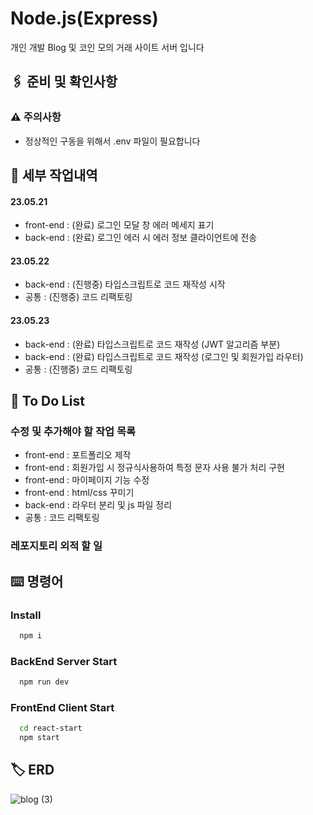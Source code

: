 # Node.js(Express)

개인 개발 Blog 및 코인 모의 거래 사이트 서버 입니다
## 🖇️ 준비 및 확인사항

### ⚠️ 주의사항
- 정상적인 구동을 위해서 .env 파일이 필요합니다

## 📄 세부 작업내역
#### 23.05.21
- front-end : (완료) 로그인 모달 창 에러 메세지 표기
- back-end : (완료) 로그인 에러 시 에러 정보 클라이언트에 전송
#### 23.05.22
- back-end : (진행중) 타입스크립트로 코드 재작성 시작
- 공통 : (진행중) 코드 리팩토링
#### 23.05.23
- back-end : (완료) 타입스크립트로 코드 재작성 (JWT 알고리즘 부분)
- back-end : (완료) 타입스크립트로 코드 재작성 (로그인 및 회원가입 라우터)
- 공통 : (진행중) 코드 리팩토링

## 💬 To Do List

### 수정 및 추가해야 할 작업 목록
- front-end : 포트폴리오 제작
- front-end : 회원가입 시 정규식사용하여 특정 문자 사용 불가 처리 구현
- front-end : 마이페이지 기능 수정
- front-end : html/css 꾸미기
- back-end : 라우터 분리 및 js 파일 정리
- 공통 : 코드 리팩토링

### 레포지토리 외적 할 일


## ⌨️ 명령어

### Install

```bash
  npm i
```

### BackEnd Server Start

```bash
  npm run dev
```

### FrontEnd Client Start

```bash
  cd react-start
  npm start
```


## 🏷️ ERD
![blog (3)](https://user-images.githubusercontent.com/68260365/235066087-b1c64561-994c-48b9-8e6f-67cd60f4c24e.png)






